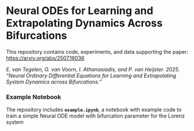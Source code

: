 # Neural ODEs for Learning and Extrapolating Dynamics Across Bifurcations

This repository contains code, experiments, and data supporting the paper:
https://arxiv.org/abs/2507.19036

_E. van Tegelen, G. van Voorn, I. Athanasiadis, and P. van Heijster. 2025. “Neural Ordinary Differential Equations for Learning and Extrapolating System Dynamics across Bifurcations.”_

### Example Notebook

The repository includes **`example.ipynb`**, a notebook with example code to train a simple Neural ODE model with bifurcation parameter for the Lorenz system

